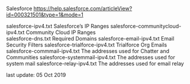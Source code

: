 Salesforce
https://help.salesforce.com/articleView?id=000321501&type=1&mode=1


salesforce-ipv4.txt			Salesforce’s IP Ranges
salesforce-communitycloud-ipv4.txt	Community Cloud IP Ranges	
salesforce-dns.txt			Required Domains
salesforce-email-ipv4.txt		Email Security Filters
salesforce-trialforce-ipv4.txt		Trialforce Org Emails
salesforce-commmail-ipv4.txt		The addresses used for Chatter and Communities
salesforce-systemmail-ipv4.txt		The addresses used for system mail
salesforce-relay-ipv4.txt		The addresses used for email relay

last update: 05 Oct 2019
